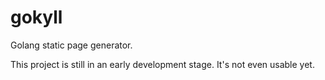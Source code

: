 gokyll
======

Golang static page generator.

This project is still in an early development stage. It's not even usable yet.
